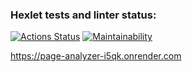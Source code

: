 ### Hexlet tests and linter status:
[![Actions Status](https://github.com/Costard86/python-project-83/actions/workflows/hexlet-check.yml/badge.svg)](https://github.com/Costard86/python-project-83/actions)
[![Maintainability](https://api.codeclimate.com/v1/badges/f1a9efe86e64a0b86acf/maintainability)](https://codeclimate.com/github/Costard86/python-project-83/maintainability)

https://page-analyzer-i5qk.onrender.com

